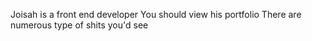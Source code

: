 Joisah is a front end developer
You should view his portfolio
There are numerous type of shits you'd see
